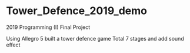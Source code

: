 # Tower_Defence_2019_demo
2019 Programming (I) Final Project

Using Allegro 5 built a tower defence game
Total 7 stages and add sound effect
